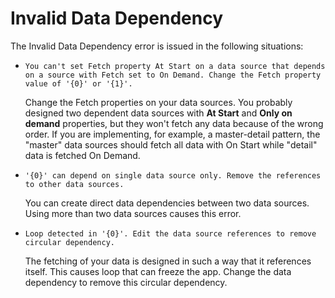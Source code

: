 # Invalid Data Dependency

The Invalid Data Dependency error is issued in the following situations:

* `You can't set Fetch property At Start on a data source that depends on a source with Fetch set to On Demand. Change the Fetch property value of '{0}' or '{1}'.`

  Change the Fetch properties on your data sources. You probably designed two dependent data sources with **At Start** and **Only on demand** properties, but they won't fetch any data because of the wrong order. If you are implementing, for example, a master-detail pattern, the "master" data sources should fetch all data with On Start while "detail" data is fetched On Demand.

* `'{0}' can depend on single data source only. Remove the references to other data sources.`

  You can create direct data dependencies between two data sources. Using more than two data sources causes this error.

* `Loop detected in '{0}'. Edit the data source references to remove circular dependency.`

  The fetching of your data is designed in such a way that it references itself. This causes loop that can freeze the app. Change the data dependency to remove this circular dependency.


